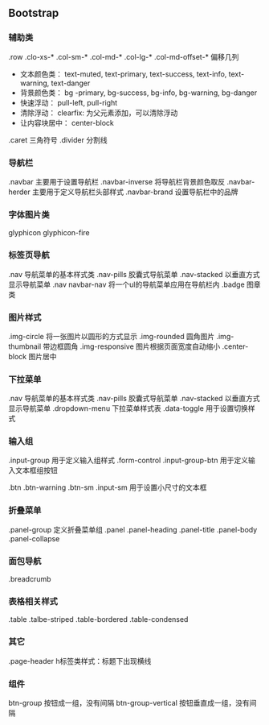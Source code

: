 ## Bootstrap

### 辅助类
.row
.clo-xs-*
.col-sm-*
.col-md-*
.col-lg-*
.col-md-offset-*    偏移几列

+ 文本颜色类：
text-muted, text-primary, text-success, text-info, text-warning, text-danger
+ 背景颜色类：
bg -primary, bg-success, bg-info, bg-warning, bg-danger
+ 快速浮动：
pull-left, pull-right
+ 清除浮动：
clearfix: 为父元素添加，可以清除浮动
+ 让内容块居中：
center-block 

.caret  三角符号
.divider 分割线

### 导航栏
.navbar     主要用于设置导航栏
.navbar-inverse 将导航栏背景颜色取反
.navbar-herder  主要用于定义导航栏头部样式
.navbar-brand   设置导航栏中的品牌

### 字体图片类
glyphicon
glyphicon-fire

### 标签页导航
.nav    导航菜单的基本样式类
.nav-pills 胶囊式导航菜单
.nav-stacked 以垂直方式显示导航菜单
.nav navbar-nav 将一个ul的导航菜单应用在导航栏内
.badge  图章类

### 图片样式
.img-circle     将一张图片以圆形的方式显示
.img-rounded    圆角图片
.img-thumbnail  带边框圆角
.img-responsive 图片根据页面宽度自动缩小
.center-block   图片居中

### 下拉菜单
.nav    导航菜单的基本样式类
.nav-pills 胶囊式导航菜单
.nav-stacked 以垂直方式显示导航菜单
.dropdown-menu 下拉菜单样式表
.data-toggle  用于设置切换样式


### 输入组
.input-group    用于定义输入组样式
.form-control
.input-group-btn 用于定义输入文本框组按钮

.btn
.btn-warning
.btn-sm
.input-sm 用于设置小尺寸的文本框

### 折叠菜单
.panel-group    定义折叠菜单组
.panel
.panel-heading
.panel-title
.panel-body
.panel-collapse

### 面包导航
.breadcrumb

### 表格相关样式
.table
.talbe-striped
.table-bordered
.table-condensed

### 其它
.page-header    h标签类样式：标题下出现横线


### 组件
btn-group   按钮成一组，没有间隔
btn-group-vertical  按钮垂直成一组，没有间隔
